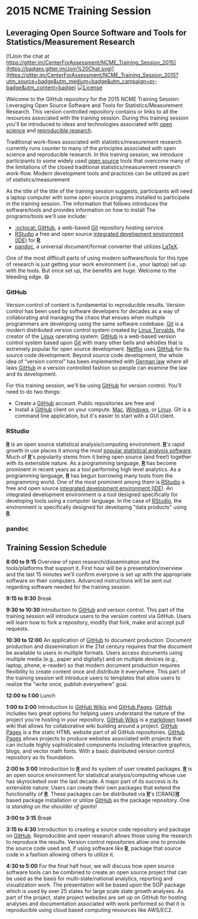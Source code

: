 2015 NCME Training Session
==========================

## Leveraging Open Source Software and Tools for Statistics/Measurement Research

[![Join the chat at https://gitter.im/CenterForAssessment/NCME_Training_Session_2015](https://badges.gitter.im/Join%20Chat.svg)](https://gitter.im/CenterForAssessment/NCME_Training_Session_2015?utm_source=badge&utm_medium=badge&utm_campaign=pr-badge&utm_content=badge) [![License](http://img.shields.io/badge/license-GPL%203-brightgreen.svg?style=flat)](https://github.com/CenterForAssessment/NCME_Training_Session_2015/blob/master/LICENSE.md)

Welcome to the GitHub repository for the 2015 NCME Training Session: Leveraging Open Source Software and Tools for Statistics/Measurement Research.
This version controlled repository contains or links to all the resources associated with the training session.  During this training session you'll be introduced
to ideas and technologies associated with [open science](http://en.wikipedia.org/wiki/Open_science) and [reproducible research](http://en.wikipedia.org/wiki/Reproducibility). 

Traditional work-flows associated with statistics/measurement research currently runs counter to many of the principles associated with open science and reproducible research. 
In this training session, we introduce participants to some widely used [open source](http://en.wikipedia.org/wiki/Open_source) tools that overcome many of the limitations of 
the closed traditional statistics/measurement research work-flow. Modern development tools and practices can be utilized as part of statistics/measurement 

As the title of the title of the training session suggests, participants will need a laptop computer with some open source programs installed to participate in the
training session. The information that follows introduces the software/tools and provides information on how to install The programs/tools we'll
use include: 

* [:octocat: GitHub](https://github.com/), a web-based [Git](http://en.wikipedia.org/wiki/Git_(software)) repository hosting service.
* [RStudio](http://www.rstudio.com/) a free and open source [integrated development environment (IDE)](http://en.wikipedia.org/wiki/Integrated_development_environment) 
for [**R**](http://cran.r-project.org/).
* [pandoc](http://johnmacfarlane.net/pandoc/), a universal document/format converter that utilizes [LaTeX](http://johnmacfarlane.net/pandoc/installing.html).

One of the most difficult parts of using modern software/tools for this type of research is just getting your work environment (i.e., your laptop) set up with the tools. But once
set up, the benefits are huge.  Welcome to the bleeding edge. :smile:   


### GitHub

Version control of content is fundamental to reproducible results. Version control has been used by software developers for decades as a way of collaborating and managing the chaos that
ensues when multiple programmers are developing using the same software codebase. [Git](http://en.wikipedia.org/wiki/Git_(software)) is a modern distributed version control system created by 
[Linus Torvalds](http://en.wikipedia.org/wiki/Linus_Torvalds), the creator of the [Linux](http://en.wikipedia.org/wiki/Linux) operating system. [GitHub](https://github.com/) is a 
web-based version control system based upon [Git](http://en.wikipedia.org/wiki/Git_(software)) with many other bells and whistles that is extremely popular for open source development. 
[Netflix](http://netflix.github.io/#repo) uses [GitHub](https://github.com/) for its source code development. Beyond source code development, the whole idea of “version control” has been 
implemented with [German law](http://bundestag.github.io/gesetze/) where all laws [GitHub](https://github.com/) in a version controlled fashion so people can examine the law and its development.

For this training session, we'll be using [GitHub](https://github.com/) for version control. You'll need to do two things:

* Create a [GitHub](https://github.com/) account. Public repositories are free and 
* Install a [GitHub](https://github.com/) client on your compute. [Mac](https://mac.github.com/), [Windows](https://windows.github.com/), or [Linux](http://www.maketecheasier.com/6-useful-graphical-git-client-for-linux/). Git is a command line application, but it's easier to start with a GUI client.

### RStudio

[**R**](http://cran.r-project.org/) is an open source statistical analysis/computing environment. [**R**](http://cran.r-project.org/)'s rapid growth in use places it among the most [popular
statistical analysis software](http://r4stats.com/articles/popularity/). Much of [**R**](http://cran.r-project.org/)'s popularity stems from it being open source (and free!) together with
its extensible nature. As a programming language, [**R**](http://cran.r-project.org/) has become prominent in recent years as a tool performing high level analytics. As a programming language,
[**R**](http://cran.r-project.org/) has begun borrowing many tools from the programming world. One of the most prominent among them is [RStudio](http://www.rstudio.com/) a 
free and open source [integrated development environment (IDE)](http://en.wikipedia.org/wiki/Integrated_development_environment). An integrated development environment is a tool designed 
specifically for developing tools using a computer language. In the case of [RStudio](http://www.rstudio.com/), the environment is specifically designed for developing "data products" using
[**R**](http://cran.r-project.org/). 

### pandoc




## Training Session Schedule

**8:00 to 9:15** Overview of open research/dissemination and the tools/platforms that support it. First hour will be a presentation/overview and the last 15 minutes we’ll 
confirm everyone is set up with the appropriate software on their computers. Advanced instructions will be sent out regarding software needed for the training session.

**9:15 to 9:30** Break

**9:30 to 10:30** Introduction to [GitHub](https://github.com/) and version control. This part of the training session will introduce users to the version control via GitHub. Users will learn how to 
fork a repository, modify that fork, make and accept pull requests.

**10:30 to 12:00** An application of [GitHub](https://github.com/) to document production. Document production and dissemination in the 21st century requires that the document be available to users
in multiple formats. Users access documents using multiple media (e.g., paper and digitally) and on multiple devices (e.g., laptop, phone, e-reader) so that modern document production requires
flexibility to create content once and distribute it everywhere. This part of the training session will introduce users to templates that allow users to realize the "write once, publish everywhere"
goal.

**12:00 to 1:00** Lunch

**1:00 to 2:00** Introduction to [GitHub Wikis](https://help.github.com/articles/about-github-wikis/) and [GitHub Pages](https://pages.github.com/). [GitHub](https://github.com/) includes 
two great options for helping users understand the nature of the project you're hosting in your repository. [GitHub Wikis](https://help.github.com/articles/about-github-wikis/) is a 
[markdown](https://help.github.com/categories/writing-on-github/) based wiki that allows for collaborative wiki building around a project. [GitHub Pages](https://pages.github.com/) is a
the static HTML website part of all GitHub repositories. [GitHub Pages](https://pages.github.com/) allows projects to produce websites associated with projects that can include highly 
sophisticated components including interactive graphics, blogs, and vector math fonts. With a basic distributed version control repository as its foundation. 

**2:00 to 3:00** Introduction to [**R**](http://cran.r-project.org/) and its system of user created packages. [**R**](http://cran.r-project.org/) is an open source environment for statistical
analysis/computing whose use has skyrocketed over the last decade. A major part of its success is its extensible nature: Users can create their own packages that extend the functionality of 
[**R**](http://cran.r-project.org/). These packages can be distributed via [**R**](http://cran.r-project.org/)'s [CRAN]([**R**](http://cran.r-project.org/) based package installation
or utilize [GitHub](https://github.com/) as the package repository. One is *standing on the shoulder of giants*!

**3:00 to 3:15** Break

**3:15 to 4:30** Introduction to creating a source code repository and package on [GitHub](https://github.com/). Reproducible and open research allows those using the research to reproduce the
results. Version control repositories allow one to provide the source code used and, if using software like [**R**](http://cran.r-project.org/), package that source code in a fashion allowing
others to utilize it.

**4:30 to 5:00** For the final half hour, we will discuss how open source software tools can be combined to create an open source project that can be used as the basis for multi-state/national 
analytics, reporting and visualization work. The presentation will be based upon the SGP package which is used by over 25 states for large scale state growth analyses. As part of the project, 
state project websites are set up on GitHub for hosting analyses and documentation associated with work performed so that it is reproducible using cloud based computing resources like AWS/EC2.

